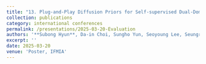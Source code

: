 ```yaml
---
title: "13. Plug-and-Play Diffusion Priors for Self-supervised Dual-Domain CT Metal Artifact Reduction"
collection: publications
category: international conferences
permalink: /presentations/2025-03-20-Evaluation 
authors: '**Subong Hyun**, Da-in Choi, Sungho Yun, Seoyoung Lee, Seungryong Cho'
excerpt: ''
date: 2025-03-20
venue: 'Poster, IFMIA'
---
```

